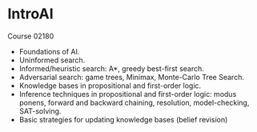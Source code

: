 # IntroAI
Course 02180

- Foundations of AI. 
- Uninformed search. 
- Informed/heuristic search: A*, greedy best-first search. 
- Adversarial search: game trees, Minimax, Monte-Carlo Tree Search. 
- Knowledge bases in propositional and first-order logic.
- Inference techniques in propositional and first-order logic: modus ponens, forward and backward chaining, resolution, model-checking, SAT-solving. 
- Basic strategies for updating knowledge bases (belief revision)

